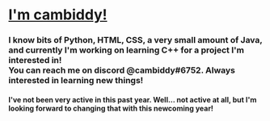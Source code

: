 [<h1>I'm cambiddy!</h1>](github.com/cambiddy)
<h3>I know bits of Python, HTML, CSS, a very small amount of Java, and currently I'm working on learning C++ for a project I'm interested in! <br />
You can reach me on discord @cambiddy#6752. Always interested in learning new things!</h3>
<h4>I've not been very active in this past year. Well... not active at all, but I'm looking forward to changing that with this newcoming year!<h4>
<!---
cambiddy/cambiddy is a ✨ special ✨ repository because its `README.md` (this file) appears on your GitHub profile.
You can click the Preview link to take a look at your changes.
--->
